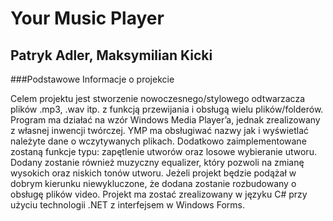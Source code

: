 # Your Music Player
## Patryk Adler, Maksymilian Kicki

###Podstawowe Informacje o projekcie

Celem projektu jest stworzenie nowoczesnego/stylowego odtwarzacza plików .mp3, .wav itp. z funkcją przewijania i obsługą wielu plików/folderów. Program ma działać na wzór Windows Media Player’a, jednak zrealizowany z własnej inwencji twórczej. YMP ma obsługiwać nazwy jak i wyświetlać należyte dane o wczytywanych plikach. Dodatkowo zaimplementowane zostaną funkcje typu: zapętlenie utworów oraz losowe wybieranie utworu. Dodany zostanie również muzyczny equalizer, który pozwoli na zmianę wysokich oraz niskich tonów utworu. Jeżeli projekt będzie podążał w dobrym kierunku niewykluczone, że dodana zostanie rozbudowany o obsługę plików video. 
Projekt ma zostać zrealizowany w języku C# przy użyciu technologii .NET z interfejsem w Windows Forms.
